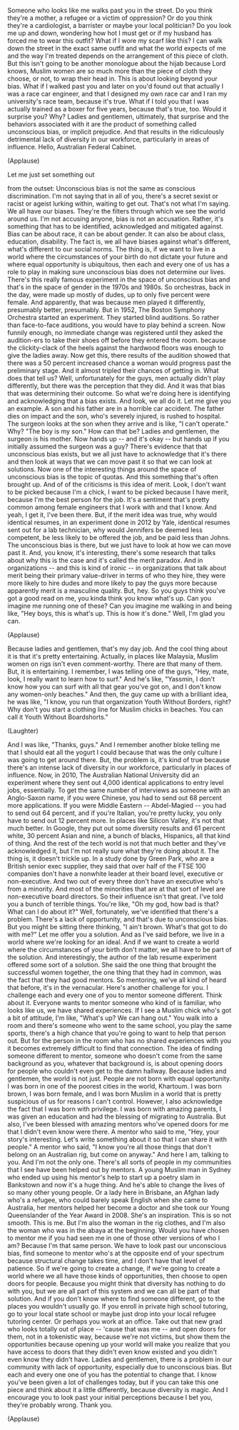 
Someone who looks like me
walks past you in the street.
Do you think they&#39;re a mother,
a refugee
or a victim of oppression?
Or do you think they&#39;re a cardiologist,
a barrister
or maybe your local politician?
Do you look me up and down,
wondering how hot I must get
or if my husband has forced me
to wear this outfit?
What if I wore my scarf like this?
I can walk down the street
in the exact same outfit
and what the world expects of me
and the way I&#39;m treated
depends on the arrangement
of this piece of cloth.
But this isn&#39;t going to be
another monologue about the hijab
because Lord knows, Muslim women
are so much more than the piece of cloth
they choose, or not,
to wrap their head in.
This is about looking beyond your bias.
What if I walked past you and later on
you&#39;d found out that actually
I was a race car engineer,
and that I designed my own race car
and I ran my university&#39;s race team,
because it&#39;s true.
What if I told you that I was actually
trained as a boxer for five years,
because that&#39;s true, too.
Would it surprise you?
Why?
Ladies and gentlemen, ultimately,
that surprise and the behaviors
associated with it
are the product of something 
called unconscious bias,
or implicit prejudice.
And that results in the
ridiculously detrimental
lack of diversity in our workforce,
particularly in areas of influence.
Hello, Australian Federal Cabinet.

(Applause)

Let me just set something out

from the outset:
Unconscious bias is not the same
as conscious discrimination.
I&#39;m not saying that in all of you, 
there&#39;s a secret sexist or racist
or ageist lurking within, 
waiting to get out.
That&#39;s not what I&#39;m saying.
We all have our biases.
They&#39;re the filters through which
we see the world around us.
I&#39;m not accusing anyone,
bias is not an accusation.
Rather, it&#39;s something that 
has to be identified,
acknowledged and mitigated against.
Bias can be about race,
it can be about gender.
It can also be about class,
education, disability.
The fact is, we all have biases
against what&#39;s different,
what&#39;s different to our social norms.
The thing is, if we want 
to live in a world
where the circumstances of your birth
do not dictate your future
and where equal opportunity is ubiquitous,
then each and every one of us
has a role to play
in making sure unconscious bias
does not determine our lives.
There&#39;s this really famous experiment
in the space of unconscious bias
and that&#39;s in the space of gender
in the 1970s and 1980s.
So orchestras, back in the day,
were made up mostly of dudes,
up to only five percent were female.
And apparently, that was because
men played it differently,
presumably better, presumably.
But in 1952, The Boston Symphony Orchestra
started an experiment.
They started blind auditions.
So rather than face-to-face auditions,
you would have to play behind a screen.
Now funnily enough,
no immediate change was registered
until they asked the audition-ers
to take their shoes off
before they entered the room.
because the clickity-clack 
of the heels
against the hardwood floors
was enough to give the ladies away.
Now get this,
there results of the audition showed
that there was a 50 percent
increased chance
a woman would progress past
the preliminary stage.
And it almost tripled 
their chances of getting in.
What does that tell us?
Well, unfortunately for the guys,
men actually didn&#39;t play differently,
but there was the perception
that they did.
And it was that bias that was
determining their outcome.
So what we&#39;re doing here 
is identifying and acknowledging
that a bias exists.
And look, we all do it.
Let me give you an example.
A son and his father are in 
a horrible car accident.
The father dies on impact
and the son, who&#39;s severely injured,
is rushed to hospital.
The surgeon looks at the son
when they arrive and is like,
&quot;I can&#39;t operate.&quot;
Why?
&quot;The boy is my son.&quot;
How can that be?
Ladies and gentlemen,
the surgeon is his mother.
Now hands up -- and it&#39;s okay --
but hands up if you initially assumed
the surgeon was a guy?
There&#39;s evidence that
that unconscious bias exists,
but we all just have
to acknowledge that it&#39;s there
and then look at ways 
that we can move past it
so that we can look at solutions.
Now one of the interesting things
around the space of unconscious bias
is the topic of quotas.
And this something 
that&#39;s often brought up.
And of of the criticisms 
is this idea of merit.
Look, I don&#39;t want to be picked 
because I&#39;m a chick,
I want to be picked because 
I have merit,
because I&#39;m the best person for the job.
It&#39;s a sentiment that&#39;s pretty common
among female engineers
that I work with and that I know.
And yeah, I get it, I&#39;ve been there.
But, if the merit idea was true,
why would identical resumes, 
in an experiment done in 2012 by Yale,
identical resumes sent out
for a lab technician,
why would Jennifers
be deemed less competent,
be less likely to be offered the job,
and be paid less than Johns.
The unconscious bias is there,
but we just have to look at
how we can move past it.
And, you know, it&#39;s interesting,
there&#39;s some research that talks about
why this is the case and
it&#39;s called the merit paradox.
And in organizations --
and this is kind of ironic --
in organizations that talk about merit
being their primary value-driver
in terms of who they hire,
they were more likely to hire dudes
and more likely to pay the guys more
because apparently merit 
is a masculine quality.
But, hey.
So you guys think you&#39;ve got 
a good read on me,
you kinda think you know what&#39;s up.
Can you imagine me running one of these?
Can you imagine me walking in
and being like,
&quot;Hey boys, this is what&#39;s up.
This is how it&#39;s done.&quot;
Well, I&#39;m glad you can.

(Applause)

Because ladies and gentlemen,
that&#39;s my day job.
And the cool thing about it is
that it&#39;s pretty entertaining.
Actually, in places like Malaysia,
Muslim women on rigs 
isn&#39;t even comment-worthy.
There are that many of them.
But, it is entertaining.
I remember, I was telling one of the guys,
&quot;Hey, mate, look, I really want 
to learn how to surf.&quot;
And he&#39;s like, &quot;Yassmin, I don&#39;t
know how you can surf
with all that gear you&#39;ve got on,
and I don&#39;t know any women-only beaches.&quot;
And then, the guy came up 
with a brilliant idea,
he was like, &quot;I know, you run
that organization
Youth Without Borders, right?
Why don&#39;t you start a clothing line
for Muslim chicks in beaches.
You can call it 
Youth Without Boardshorts.&quot;

(Laughter)

And I was like, &quot;Thanks, guys.&quot;
And I remember another bloke 
telling me that
I should eat all the yogurt I could
because that was the only culture 
I was going to get around there.
But, the problem is, it&#39;s kind of true
because there&#39;s an intense 
lack of diversity in our workforce,
particularly in places of influence.
Now, in 2010, 
The Australian National University
did an experiment
where they sent out
4,000 identical applications
to entry level jobs, essentially.
To get the same number of interviews
as someone with an Anglo-Saxon name,
if you were Chinese, you had 
to send out 68 percent more applications.
If you were Middle Eastern --
Abdel-Magied --
you had to send out 64 percent,
and if you&#39;re Italian, 
you&#39;re pretty lucky,
you only have to send out 12 percent more.
In places like Silicon Valley,
it&#39;s not that much better.
In Google, they put out 
some diversity results
and 61 percent white, 30 percent Asian
and nine, a bunch of blacks, Hispanics,
all that kind of thing.
And the rest of the tech world
is not that much better
and they&#39;ve acknowledged it,
but I&#39;m not really sure
what they&#39;re doing about it.
The thing is, it doesn&#39;t trickle up.
In a study done by Green Park,
who are a British senior exec supplier,
they said that over half
of the FTSE 100 companies
don&#39;t have a nonwhite leader
at their board level,
executive or non-executive.
And two out of every three
don&#39;t have an executive
who&#39;s from a minority.
And most of the minorities 
that are at that sort of level
are non-executive board directors.
So their influence isn&#39;t that great.
I&#39;ve told you a bunch of terrible things.
You&#39;re like, &quot;Oh my god, how bad is that?
What can I do about it?&quot;
Well, fortunately,
we&#39;ve identified that there&#39;s a problem.
There&#39;s a lack of opportunity,
and that&#39;s due to unconscious bias.
But you might be sitting 
there thinking,
&quot;I ain&#39;t brown. What&#39;s that got
to do with me?&quot;
Let me offer you a solution.
And as I&#39;ve said before,
we live in a world where
we&#39;re looking for an ideal.
And if we want to create a world
where the circumstances
of your birth don&#39;t matter,
we all have to be part of the solution.
And interestingly, the author
of the lab resume experiment
offered some sort of a solution.
She said the one thing that brought
the successful women together,
the one thing that they had in common,
was the fact that they had good mentors.
So mentoring, we&#39;ve all kind of
heard that before,
it&#39;s in the vernacular.
Here&#39;s another challenge for you.
I challenge each and every one of you
to mentor someone different.
Think about it.
Everyone wants to mentor someone
who kind of is familiar,
who looks like us,
we have shared experiences.
If I see a Muslim chick 
who&#39;s got a bit of attitude,
I&#39;m like, &quot;What&#39;s up? We can hang out.&quot;
You walk into a room and there&#39;s someone
who went to the same school,
you play the same sports,
there&#39;s a high chance that you&#39;re
going to want to help that person out.
But for the person in the room
who has no shared experiences with you
it becomes extremely difficult 
to find that connection.
The idea of finding someone 
different to mentor,
someone who doesn&#39;t come
from the same background as you,
whatever that background is,
is about opening doors 
for people who couldn&#39;t even get
to the damn hallway.
Because ladies and gentlemen,
the world is not just.
People are not born 
with equal opportunity.
I was born in one of the poorest
cities in the world, Khartoum.
I was born brown, I was born female,
and I was born Muslim in a world
that is pretty suspicious of us
for reasons I can&#39;t control.
However, I also acknowledge the fact
that I was born with privilege.
I was born with amazing parents,
I was given an education
and had the blessing
of migrating to Australia.
But also, I&#39;ve been blessed
with amazing mentors
who&#39;ve opened doors for me 
that I didn&#39;t even know were there.
A mentor who said to me,
&quot;Hey, your story&#39;s interesting.
Let&#39;s write something about it
so that I can share it with people.&quot;
A mentor who said,
&quot;I know you&#39;re all those things that don&#39;t
belong on an Australian rig,
but come on anyway.&quot;
And here I am, talking to you.
And I&#39;m not the only one.
There&#39;s all sorts of people
in my communities
that I see have been
helped out by mentors.
A young Muslim man in Sydney
who ended up using his mentor&#39;s help
to start up a poetry slam in Bankstown
and now it&#39;s a huge thing.
And he&#39;s able to change the lives
of so many other young people.
Or a lady here in Brisbane,
an Afghan lady who&#39;s a refugee,
who could barely speak English
when she came to Australia,
her mentors helped her become a doctor
and she took our Young Queenslander 
of the Year Award in 2008.
She&#39;s an inspiration.
This is so not smooth.
This is me.
But I&#39;m also the woman in the rig clothes,
and I&#39;m also the woman who was
in the abaya at the beginning.
Would you have chosen to mentor me
if you had seen me
in one of those other versions
of who I am?
Because I&#39;m that same person.
We have to look past our unconscious bias,
find someone to mentor who&#39;s at
the opposite end of your spectrum
because structural change takes time,
and I don&#39;t have that level of patience.
So if we&#39;re going to create a change,
if we&#39;re going to create a world
where we all have
those kinds of opportunities,
then choose to open doors for people.
Because you might think that
diversity has nothing to do with you,
but we are all part of this system
and we can all be part of that solution.
And if you don&#39;t know
where to find someone different,
go to the places you wouldn&#39;t usually go.
If you enroll in
private high school tutoring,
go to your local state school
or maybe just drop into your
local refugee tutoring center.
Or perhaps you work at an office.
Take out that new grad who looks
totally out of place --
&#39;cause that was me --
and open doors for them,
not in a tokenistic way,
because we&#39;re not victims,
but show them the opportunities
because opening up your world
will make you realize that 
you have access to doors
that they didn&#39;t even know existed
and you didn&#39;t even know
they didn&#39;t have.
Ladies and gentlemen,
there is a problem in our community
with lack of opportunity,
especially due to unconscious bias.
But each and every one one of you
has the potential to change that.
I know you&#39;ve been given a lot
of challenges today,
but if you can take this one piece
and think about it a little differently,
because diversity is magic.
And I encourage you to look past
your initial perceptions
because I bet you,
they&#39;re probably wrong.
Thank you.

(Applause)

